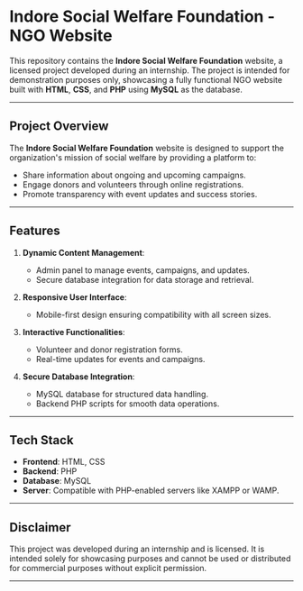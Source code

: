 # Indore Social Welfare Foundation - NGO Website

This repository contains the **Indore Social Welfare Foundation** website, a licensed project developed during an internship. The project is intended for demonstration purposes only, showcasing a fully functional NGO website built with **HTML**, **CSS**, and **PHP** using **MySQL** as the database.

---

## Project Overview

The **Indore Social Welfare Foundation** website is designed to support the organization's mission of social welfare by providing a platform to:

- Share information about ongoing and upcoming campaigns.
- Engage donors and volunteers through online registrations.
- Promote transparency with event updates and success stories.

---

## Features

1. **Dynamic Content Management**:
   - Admin panel to manage events, campaigns, and updates.
   - Secure database integration for data storage and retrieval.

2. **Responsive User Interface**:
   - Mobile-first design ensuring compatibility with all screen sizes.

3. **Interactive Functionalities**:
   - Volunteer and donor registration forms.
   - Real-time updates for events and campaigns.

4. **Secure Database Integration**:
   - MySQL database for structured data handling.
   - Backend PHP scripts for smooth data operations.

---

## Tech Stack

- **Frontend**: HTML, CSS
- **Backend**: PHP
- **Database**: MySQL
- **Server**: Compatible with PHP-enabled servers like XAMPP or WAMP.

---

## Disclaimer

This project was developed during an internship and is licensed. It is intended solely for showcasing purposes and cannot be used or distributed for commercial purposes without explicit permission.

---
